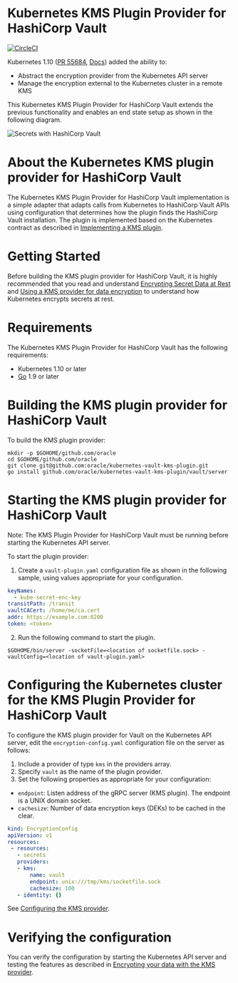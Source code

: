 # Kubernetes KMS Plugin Provider for HashiCorp Vault

[![CircleCI](https://circleci.com/gh/funkypenguin/kubernetes-vault-kms-plugin.svg?style=svg)](https://circleci.com/gh/funkypenguin/kubernetes-vault-kms-plugin)

Kubernetes 1.10 ([PR 55684](https://github.com/kubernetes/kubernetes/pull/55684), [Docs](https://kubernetes.io/docs/tasks/administer-cluster/kms-provider/)) added the ability to:
* Abstract the encryption provider from the Kubernetes API server
* Manage the encryption external to the Kubernetes cluster in a remote KMS

This Kubernetes KMS Plugin Provider for HashiCorp Vault extends the previous functionality and enables an end state setup as shown in the following diagram.

![Secrets with HashiCorp Vault](vault/docs/vaultplugin.png)

# About the Kubernetes KMS plugin provider for HashiCorp Vault
The Kubernetes KMS Plugin Provider for HashiCorp Vault implementation is a simple adapter that adapts calls from Kubernetes to HashiCorp Vault APIs using configuration that determines how the plugin finds the HashiCorp Vault installation.
The plugin is implemented based on the Kubernetes contract as described in [Implementing a KMS plugin](https://kubernetes.io/docs/tasks/administer-cluster/kms-provider/#implementing-a-kms-plugin).

# Getting Started
Before building the KMS plugin provider for HashiCorp Vault, it is highly recommended that you read and understand [Encrypting Secret Data at Rest](https://kubernetes.io/docs/tasks/administer-cluster/encrypt-data/) and [Using a KMS provider for data encryption](https://kubernetes.io/docs/tasks/administer-cluster/kms-provider/) to understand how Kubernetes encrypts secrets at rest.

# Requirements
The Kubernetes KMS Plugin Provider for HashiCorp Vault has the following requirements:
* Kubernetes 1.10 or later
* [Go](https://golang.org/) 1.9 or later

# Building the KMS plugin provider for HashiCorp Vault
To build the KMS plugin provider:
```
mkdir -p $GOHOME/github.com/oracle
cd $GOHOME/github.com/oracle
git clone git@github.com:oracle/kubernetes-vault-kms-plugin.git
go install github.com/oracle/kubernetes-vault-kms-plugin/vault/server
```

# Starting the KMS plugin provider for HashiCorp Vault  
Note: The KMS Plugin Provider for HashiCorp Vault must be running before starting the Kubernetes API server.

To start the plugin provider:
1. Create a `vault-plugin.yaml` configuration file as shown in the following sample, using values appropriate for your configuration.
```yaml
keyNames:
  - kube-secret-enc-key
transitPath: /transit
vaultCACert: /home/me/ca.cert
addr: https://example.com:8200
token: <token>
```

2. Run the following command to start the plugin.
```
$GOHOME/bin/server -socketFile=<location of socketfile.sock> -vaultConfig=<location of vault-plugin.yaml>
```

# Configuring the Kubernetes cluster for the KMS Plugin Provider for HashiCorp Vault

To configure the KMS plugin provider for Vault on the Kubernetes API server, edit the `encryption-config.yaml` configuration file on the server as follows:
1. Include a provider of type `kms` in the providers array.
2. Specify `vault` as the name of the plugin provider.
3. Set the following properties as appropriate for your configuration:
 * `endpoint`: Listen address of the gRPC server (KMS plugin). The endpoint is a UNIX domain socket.
 * `cachesize`: Number of data encryption keys (DEKs) to be cached in the clear.

 ```yaml
kind: EncryptionConfig
apiVersion: v1
resources:
  - resources:
    - secrets
    providers:
    - kms:
        name: vault
        endpoint: unix:///tmp/kms/socketfile.sock
        cachesize: 100
    - identity: {}  
```
See [Configuring the KMS provider](https://kubernetes.io/docs/tasks/administer-cluster/kms-provider/#configuring-the-kms-provider).

# Verifying the configuration
You can verify the configuration by starting the Kubernetes API server and testing the features as described in  [Encrypting your data with the KMS provider](https://kubernetes.io/docs/tasks/administer-cluster/kms-provider/#encrypting-your-data-with-the-kms-provider).

